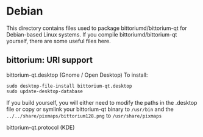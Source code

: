 
Debian
====================
This directory contains files used to package bittoriumd/bittorium-qt
for Debian-based Linux systems. If you compile bittoriumd/bittorium-qt yourself, there are some useful files here.

## bittorium: URI support ##


bittorium-qt.desktop  (Gnome / Open Desktop)
To install:

	sudo desktop-file-install bittorium-qt.desktop
	sudo update-desktop-database

If you build yourself, you will either need to modify the paths in
the .desktop file or copy or symlink your bittorium-qt binary to `/usr/bin`
and the `../../share/pixmaps/bittorium128.png` to `/usr/share/pixmaps`

bittorium-qt.protocol (KDE)

